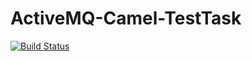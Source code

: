 # ActiveMQ-Camel-TestTask
[![Build Status](https://travis-ci.org/ikibis/ActiveMQ-Camel-TestTask.svg?branch=master)](https://travis-ci.org/ikibis/ActiveMQ-Camel-TestTask)
